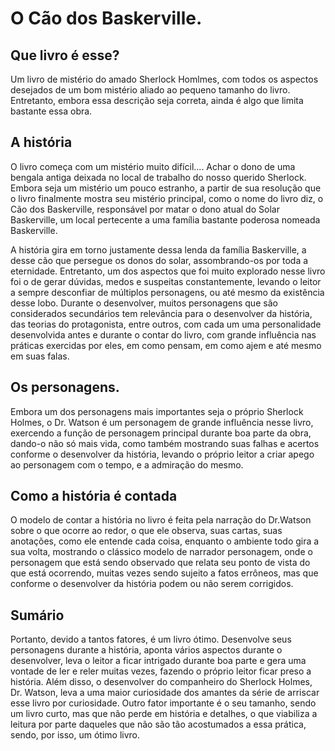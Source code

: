 # O Cão dos Baskerville.

## Que livro é esse?
Um livro de mistério do amado Sherlock Homlmes, com todos os aspectos desejados de um bom mistério aliado ao pequeno tamanho do livro. Entretanto, embora essa descrição seja correta, ainda é algo que limita bastante essa obra.

## A história
O livro começa com um mistério muito difícil.... Achar o dono de uma bengala antiga deixada no local de trabalho do nosso querido Sherlock.
Embora seja um mistério um pouco estranho, a partir de sua resolução que o livro finalmente mostra seu mistério principal, como o nome do livro diz, o Cão dos Baskerville, responsável por matar o dono atual do Solar Baskerville, um local pertecente a uma família bastante poderosa nomeada Baskerville.

A história gira em torno justamente dessa lenda da família Baskerville, a desse cão que persegue os donos do solar, assombrando-os por toda a eternidade. Entretanto, um dos aspectos que foi muito explorado nesse livro foi o de gerar dúvidas, medos e suspeitas constantemente, levando o leitor a sempre desconfiar de múltiplos personagens, ou até mesmo da existência desse lobo. Durante o desenvolver, muitos personagens que são considerados secundários tem relevância para o desenvolver da história, das teorias do protagonista, entre outros, com cada um uma personalidade desenvolvida antes e durante o contar do livro, com grande influência nas práticas exercidas por eles, em como pensam, em como ajem e até mesmo em suas falas.

## Os personagens.
Embora um dos personagens mais importantes seja o próprio Sherlock Holmes, o Dr. Watson é um personagem de grande influência nesse livro, exercendo a função de personagem principal durante boa parte da obra, dando-o não só mais vida, como também mostrando suas falhas e acertos conforme o desenvolver da história, levando o próprio leitor a criar apego ao personagem com o tempo, e a admiração do mesmo.

## Como a história é contada
O modelo de contar a história no livro é feita pela narração do Dr.Watson sobre o que ocorre ao redor, o que ele observa, suas cartas, suas anotações, como ele entende cada coisa, enquanto o ambiente todo gira a sua volta, mostrando o clássico modelo de narrador personagem, onde o personagem que está sendo observado que relata seu ponto de vista do que está ocorrendo, muitas vezes sendo sujeito a fatos errôneos, mas que conforme o desenvolver da história podem ou não serem corrigidos.

## Sumário
Portanto, devido a tantos fatores, é um livro ótimo. Desenvolve seus personagens durante a história, aponta vários aspectos durante o desenvolver, leva o leitor a ficar intrigado durante boa parte e gera uma vontade de ler e reler muitas vezes, fazendo o próprio leitor ficar preso a história. Além disso, o desenvolver do companheiro do Sherlock Holmes, Dr. Watson, leva a uma maior curiosidade dos amantes da série de arriscar esse livro por curiosidade. Outro fator importante é o seu tamanho, sendo um livro curto, mas que não perde em história e detalhes, o que viabiliza a leitura por parte daqueles que não são tão acostumados a essa prática, sendo, por isso, um ótimo livro.
